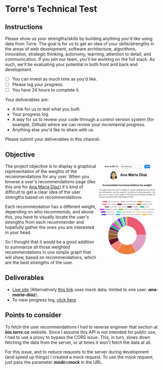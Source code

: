 # Torre's Technical Test

## Instructions

Please show us your strengths/skills by building anything you'd like using data from Torre.
The goal is for us to get an idea of your skills/strengths in the areas of web development, software architecture, algorithms, innovation, strategic thinking, autonomy, learning, attention to detail, and communication. If you join our team, you'll be working on the full stack. As such, we'll be evaluating your potential in both front and back end development.

- [ ] You can invest as much time as you'd like.
- [ ] Please log your progress.
- [ ] You have 24 hours to complete it.

Your deliverables are:
- A link for us to test what you built.
- Your progress log.
- A way for us to review your code through a control version system (for example, Github) where we can review your incremental progress.
- Anything else you'd like to share with us.

Please submit your deliverables in this channel.

## Objective

<img src="docs/screenshot.jpg" width="40%" align="right">

The project objective is to display a graphical representation of the weights of the recommendations for any user.
When you browse a user's recommendations page (like this one for [Ana Maria Diaz](https://bio.torre.co/es/ana-maria-diaz/recs?show=received)) it's kind of difficult to get a clear idea of the user strengths based on recommendations.

Each recommendation has a different weight, depending on who recommends, and above this, you have to visually locate the user's strengths from each recommender and hopefully gather the ones you are interested in your head.

So I thought that it would be a good addition to summarize all those weighted recommendations in one simple graph that will show, based on recommendations, which are the best strengths of the user.

## Deliverables
- [Live site](https://oscarnava.me/torre/) (Alternatively [this link](https://oscarnava.me/torre/?mode=mock) uses mock data; limited to one user: ___ana-maria-diaz___).
- To view progress log, [click here](https://raw.githack.com/oscarnava/torre-technical-test/develop/docs/clockify-2020-04-16.html)

## Points to consider

To fetch the user recommendations I had to reverse engineer that section at ___bio.torre.co___ website. Since I assume this API is not intended for public use, I had to use a proxy to bypass the CORS issue. This, in turn, slows down fetching the data from the server, or at times it won't fetch the data at all.

For this issue, and to reduce requests to the server during development (and speed up things) I created a mock request. To use the mock request, just pass the parameter ___mode=mock___ in the URL.
